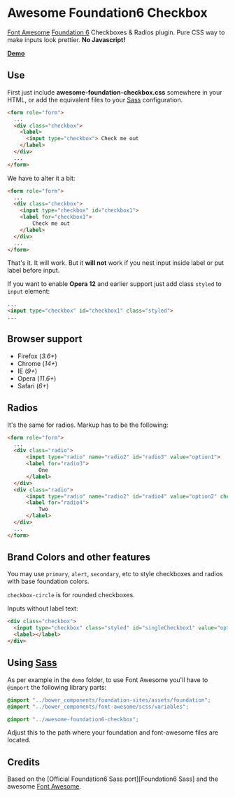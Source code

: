 Awesome Foundation6 Checkbox
==========================

[Font Awesome][] [Foundation 6][] Checkboxes & Radios plugin. Pure CSS way to make inputs look prettier. **No Javascript!**

**[Demo][]**

Use
------------

First just include **awesome-foundation-checkbox.css** somewhere in your HTML, or add the equivalent files to your [Sass](#using-sass) configuration.

````html
<form role="form">
  ...
  <div class="checkbox">
    <label>
      <input type="checkbox"> Check me out
    </label>
  </div>
  ...
</form>
````

We have to alter it a bit:
````html
<form role="form">
  ...
  <div class="checkbox">
    <input type="checkbox" id="checkbox1">
    <label for="checkbox1">
        Check me out
    </label>
  </div>
  ...
</form>
````
That's it. It will work. But it **will not** work if you nest input inside label or put label before input.

If you want to enable **Opera 12** and earlier support  just add class `styled` to `input` element:
````html
...
<input type="checkbox" id="checkbox1" class="styled">
...
````

Browser support
-----------
- Firefox (_3.6+_)
- Chrome  (_14+_)
- IE      (_9+_)
- Opera   (_11.6+_)
- Safari  (_6+_)

Radios
------------

It's the same for radios. Markup has to be the following:
````html
<form role="form">
  ...
  <div class="radio">
      <input type="radio" name="radio2" id="radio3" value="option1">
      <label for="radio3">
          One
      </label>
  </div>
  <div class="radio">
      <input type="radio" name="radio2" id="radio4" value="option2" checked>
      <label for="radio4">
          Two
      </label>
  </div>
  ...
</form>
````

Brand Colors and other features
------------

You may use `primary`, `alert`, `secondary`, etc to style checkboxes and radios with base foundation colors.

`checkbox-circle` is for rounded checkboxes.

Inputs without label text:

````html
<div class="checkbox">
  <input type="checkbox" class="styled" id="singleCheckbox1" value="option1" aria-label="Single checkbox One">
  <label></label>
</div>
````

Using [Sass][]
----------

As per example in the `demo` folder, to use Font Awesome you'll have to `@import` the following library parts:

````scss
@import "../bower_components/foundation-sites/assets/foundation";
@import "../bower_components/font-awesome/scss/variables";

@import "../awesome-foundation6-checkbox";
````

Adjust this to the path where your foundation and font-awesome files are located.


Credits
------------

Based on the [Official Foundation6 Sass port][Foundation6 Sass] and the awesome [Font Awesome][].


[Demo]: http://redcastor.github.io/awesome-foundation6-checkbox/demo/
[Foundation 6]: https://foundation.zurb.com/sites/docs/
[v1.0.0]: https://github.com/redcastor/awesome-foundation6-checkbox/releases/tag/v1.0.0
[Foundation 6 Sass]: https://github.com/zurb/foundation-sites
[Font Awesome]: https://github.com/FortAwesome/Font-Awesome
[Sass]: http://sass-lang.com/
